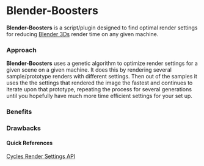 # Blender-Boosters
**Blender-Boosters** is a script/plugin designed to find optimal render settings for reducing [Blender 3Ds](https://www.blender.org/) render time on any given machine.


### Approach 

**Blender-Boosters** uses a genetic algorithm to optimize render settings for a given scene on a given machine. It does this by rendering several sample/prototype renders with different settings. Then out of the samples it uses the the settings that rendered the image the fastest and continues to iterate upon that prototype, repeating the process for several generations until you hopefully have much more time efficient settings for your set up.


### Benefits


### Drawbacks 



#### Quick References

[Cycles Render Settings API](https://docs.blender.org/api/blender_python_api_2_64_1/bpy.types.CyclesRenderSettings.html#bpy.types.CyclesRenderSettings.debug_cancel_timeout)
